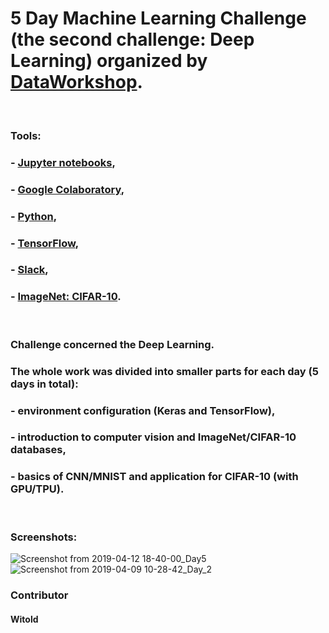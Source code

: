 # 5 Day Machine Learning Challenge (the second challenge: Deep Learning) organized by [DataWorkshop](http://www.dataworkshop.eu/challenge).

&nbsp; &nbsp;

### Tools:
### - [Jupyter notebooks](https://jupyter.org/),
### - [Google Colaboratory](https://colab.research.google.com),
### - [Python](https://www.python.org),
### - [TensorFlow](https://www.tensorflow.org),
### - [Slack](slack.com),
### - [ImageNet: CIFAR-10](http://www.image-net.org/).

&nbsp; &nbsp;

### Challenge concerned the Deep Learning.
### The whole work was divided into smaller parts for each day (5 days in total): 
### - environment configuration (Keras and TensorFlow), 
### - introduction to computer vision and ImageNet/CIFAR-10 databases, 
### - basics of CNN/MNIST and application for CIFAR-10 (with GPU/TPU). 

&nbsp; &nbsp;

### Screenshots:
![Screenshot from 2019-04-12 18-40-00_Day5](https://user-images.githubusercontent.com/5718654/63880132-6a469500-c9cd-11e9-8771-0f29f65f6167.png)
![Screenshot from 2019-04-09 10-28-42_Day_2](https://user-images.githubusercontent.com/5718654/63880149-75012a00-c9cd-11e9-8a7c-96ca62d56425.png)

### Contributor
#### Witold
